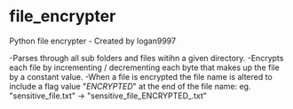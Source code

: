 # file_encrypter

Python file encrypter - Created by logan9997

-Parses through all sub folders and files witihn a given directory.
-Encrypts each file by incrementing / decrementing each byte that makes up the file by a constant value.
-When a file is encrypted the file name is altered to include a flag value "_ENCRYPTED_" at the end of the file name:
    eg. "sensitive_file.txt" -> "sensitive_file_ENCRYPTED_.txt"
    
